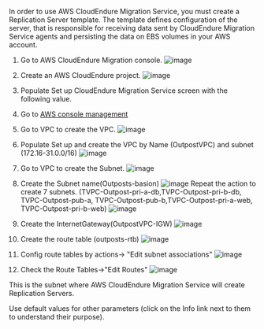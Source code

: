 In order to use AWS CloudEndure Migration Service, you must create a Replication Server template. The template defines configuration of the server, that is responsible for receiving data sent by CloudEndure Migration Service agents and persisting the data on EBS volumes in your AWS account.

1. Go to AWS CloudEndure Migration console.
![image](https://user-images.githubusercontent.com/86204106/224569044-2d66c2dd-48f5-4ec4-98ca-129bfcc9d6c4.png)

2. Create an AWS CloudEndure project.
![image](https://user-images.githubusercontent.com/86204106/224570266-1a6d9d4b-75d0-4815-a019-6143cd27d759.png)

3. Populate Set up CloudEndure Migration Service screen with the following value.

4. Go to [AWS console management](https://us-east-1.console.aws.amazon.com/)
5. Go to VPC to create the VPC.
![image](https://user-images.githubusercontent.com/86204106/224571573-3ffc3634-f938-434d-8cf7-82220fb89c45.png)

6. Populate Set up and create the VPC by Name (OutpostVPC) and subnet (172.16-31.0.0/16)
![image](https://user-images.githubusercontent.com/86204106/224571722-7e40650d-695a-4db4-bd32-a5bc653db040.png)

7. Go to VPC to create the Subnet. 
![image](https://user-images.githubusercontent.com/86204106/224783169-66ed3986-7ae7-426d-a608-b01239ffe2d3.png)

8. Create the Subnet name(Outposts-basion)
![image](https://user-images.githubusercontent.com/86204106/224788386-092cc754-27a6-478a-b325-061ecdfa9120.png)
Repeat the action to create 7 subnets. (TVPC-Outpost-pri-a-db,TVPC-Outpost-pri-b-db, TVPC-Outpost-pub-a, TVPC-Outpost-pub-b,TVPC-Outpost-pri-a-web, TVPC-Outpost-pri-b-web)
![image](https://user-images.githubusercontent.com/86204106/224793185-745e45ac-8c48-4966-b87c-39a80d71cdec.png)

9. Create the InternetGateway(OutpostVPC-IGW)
![image](https://user-images.githubusercontent.com/86204106/224789102-ea9761ea-eec7-4d3e-b464-f4f9f8d349a4.png)

10. Create the route table (outposts-rtb)
![image](https://user-images.githubusercontent.com/86204106/224790976-10a7eb88-264a-4634-9cbe-c2cb8634f56f.png)

11. Config route tables by actions-> "Edit subnet associations"
![image](https://user-images.githubusercontent.com/86204106/224794374-6d6a993c-6b11-4490-84ff-20c84ab1dd77.png)

12. Check the Route Tables->"Edit Routes"
![image](https://user-images.githubusercontent.com/86204106/224795411-96d83c65-0f3a-4f59-9cd5-0c798b4f4cf1.png)


This is the subnet where AWS CloudEndure Migration Service will create Replication Servers.

Use default values for other parameters (click on the Info link next to them to understand their purpose).
